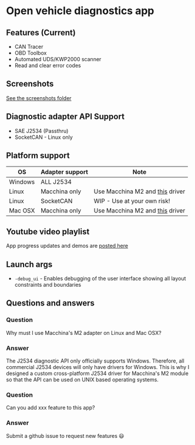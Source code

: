 # Open vehicle diagnostics app

## Features (Current)
* CAN Tracer
* OBD Toolbox
* Automated UDS/KWP2000 scanner
* Read and clear error codes

## Screenshots
[See the screenshots folder](screenshots/)

## Diagnostic adapter API Support
* SAE J2534 (Passthru)
* SocketCAN - Linux only

## Platform support
| OS      | Adapter support | Note |
|---------|-----------------|------|
| Windows | ALL J2534       |      |
| Linux   | Macchina only   | Use Macchina M2 and [this](github.com/rnd-ash/MacchinaM2-J2534-Rust) driver |
| Linux   | SocketCAN       | WIP - Use at your own risk! |
| Mac OSX | Macchina only   | Use Macchina M2 and [this](github.com/rnd-ash/MacchinaM2-J2534-Rust) driver |

## Youtube video playlist
App progress updates and demos are [posted here](https://youtube.com/playlist?list=PLxrw-4Vt7xtty50LmMoLXN2iKiUknbMng)

## Launch args
* `-debug_ui` - Enables debugging of the user interface showing all layout constraints and boundaries


## Questions and answers

### Question
Why must I use Macchina's M2 adapter on Linux and Mac OSX?

### Answer
The J2534 diagnostic API only officially supports Windows. Therefore, all commercial J2534 devices will only have drivers for Windows.
This is why I designed a custom cross-platform J2534 driver for Macchina's M2 module so that the API can be used on UNIX based operating systems.


### Question
Can you add xxx feature to this app?

### Answer
Submit a github issue to request new features 😃